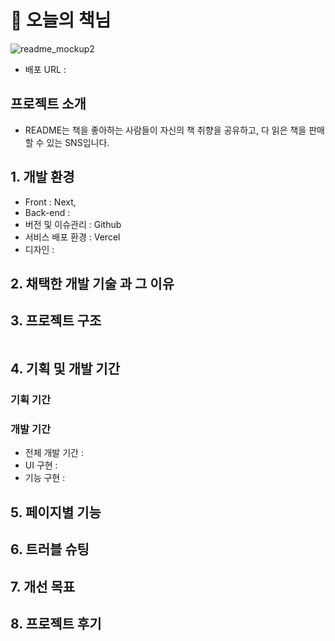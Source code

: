 # 📖 오늘의 책님

![readme_mockup2](https://user-images.githubusercontent.com/112460466/210706312-6a44b60d-a42e-4210-b334-9e5983f70fb3.png)

- 배포 URL :

## 프로젝트 소개

- README는 책을 좋아하는 사람들이 자신의 책 취향을 공유하고, 다 읽은 책을 판매할 수 있는 SNS입니다.

## 1. 개발 환경

- Front : Next,
- Back-end :
- 버전 및 이슈관리 : Github
- 서비스 배포 환경 : Vercel
- 디자인 :

## 2. 채택한 개발 기술 과 그 이유

###

## 3. 프로젝트 구조

```

```

## 4. 기획 및 개발 기간

### 기획 기간

### 개발 기간

- 전체 개발 기간 :
- UI 구현 :
- 기능 구현 :

## 5. 페이지별 기능

## 6. 트러블 슈팅

## 7. 개선 목표

## 8. 프로젝트 후기
